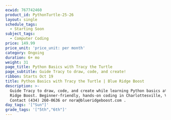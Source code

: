 ```yaml
---
ecwid: 767742460
product_id: PythonTurtle-25-26
layout: single
schedule_tags:
  - Starting Soon
subject_tags:
  - Computer Coding
price: 149.99
price_unit: 'price_unit: per month'
category: Ongoing
duration: 6+ mo
weight: 31
page_title: Python Basics with Tracy the Turtle
page_subtitle: Guide Tracy to draw, code, and create!
ribbon: Starts Oct 19
title: Python Basics with Tracy the Turtle | Blue Ridge Boost
description: >-
  Guide Tracy to draw, code, and create while learning Python basics at Blue
  Ridge Boost. Beginner-friendly, hands-on coding in Charlottesville, VA.
  Contact (434) 260-0636 or nora@blueridgeboost.com .
day_tags: '["Sun"]'
grade_tags: '["5th","6th"]'
---
```


